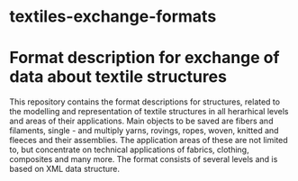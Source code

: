 # textiles-exchange-formats

# Format description for exchange of data about textile structures

This repository contains the format descriptions for structures, related to the modelling and representation of textile structures in all herarhical levels and areas of their applications. Main objects to be saved are fibers and filaments, single - and multiply yarns, rovings, ropes, woven, knitted and fleeces and their assemblies. The application areas of these are not limited to, but concentrate on technical applications of fabrics, clothing, composites and many more.
The format consists of several levels and is based on XML data structure. 

